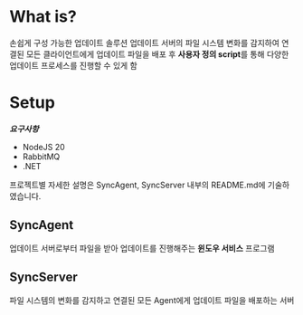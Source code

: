 # What is?
손쉽게 구성 가능한 업데이트 솔루션
업데이트 서버의 파일 시스템 변화를 감지하여 연결된 모든 클라이언트에게 업데이트 파일을 배포 후
**사용자 정의 script**를 통해 다양한 업데이트 프로세스를 진행할 수 있게 함

# Setup
***요구사항***
- NodeJS 20
- RabbitMQ
- .NET

프로젝트별 자세한 설명은 SyncAgent, SyncServer 내부의 README.md에 기술하였습니다.

## SyncAgent
업데이트 서버로부터 파일을 받아 업데이트를 진행해주는 **윈도우 서비스** 프로그램

## SyncServer
파일 시스템의 변화를 감지하고 연결된 모든 Agent에게 업데이트 파일을 배포하는 서버
